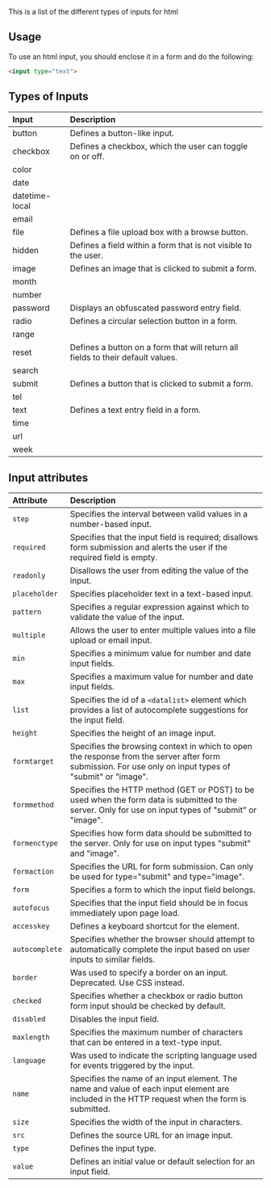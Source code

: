 This is a list of the different types of inputs for html

## Usage

To use an html input, you should enclose it in a form and do the following:

```html
<input type="text">
```

## Types of Inputs

Input | Description
:--- | :---
button | Defines a button-like input.
checkbox | Defines a checkbox, which the user can toggle on or off.
color | 
date | 
datetime-local | 
email | 
file | Defines a file upload box with a browse button.
hidden | Defines a field within a form that is not visible to the user.
image | Defines an image that is clicked to submit a form.
month | 
number | 
password | Displays an obfuscated password entry field.
radio | Defines a circular selection button in a form.
range | 
reset | Defines a button on a form that will return all fields to their default values.
search | 
submit | Defines a button that is clicked to submit a form.
tel | 
text | Defines a text entry field in a form.
time | 
url | 
week | 


## Input attributes


Attribute | Description
:--- | :---
`step` | Specifies the interval between valid values in a number-based input.
`required` | Specifies that the input field is required; disallows form submission and alerts the user if the required field is empty.
`readonly` | Disallows the user from editing the value of the input.
`placeholder` | Specifies placeholder text in a text-based input.
`pattern` | Specifies a regular expression against which to validate the value of the input.
`multiple` | Allows the user to enter multiple values into a file upload or email input.
`min` | Specifies a minimum value for number and date input fields.
`max` | Specifies a maximum value for number and date input fields.
`list` | Specifies the id of a `<datalist>` element which provides a list of autocomplete suggestions for the input field.
`height` | Specifies the height of an image input.
`formtarget` | Specifies the browsing context in which to open the response from the server after form submission. For use only on input types of "submit" or "image".
`formmethod` | Specifies the HTTP method (GET or POST) to be used when the form data is submitted to the server. Only for use on input types of "submit" or "image".
`formenctype` | Specifies how form data should be submitted to the server. Only for use on input types "submit" and "image".
`formaction` | Specifies the URL for form submission. Can only be used for type="submit" and type="image".
`form` | Specifies a form to which the input field belongs.
`autofocus` | Specifies that the input field should be in focus immediately upon page load.
`accesskey` | Defines a keyboard shortcut for the element.
`autocomplete` | Specifies whether the browser should attempt to automatically complete the input based on user inputs to similar fields.
`border` | Was used to specify a border on an input. Deprecated. Use CSS instead.
`checked` | Specifies whether a checkbox or radio button form input should be checked by default.
`disabled` | Disables the input field.
`maxlength` | Specifies the maximum number of characters that can be entered in a text-type input.
`language` | Was used to indicate the scripting language used for events triggered by the input.
`name` | Specifies the name of an input element. The name and value of each input element are included in the HTTP request when the form is submitted.
`size` | Specifies the width of the input in characters.
`src` | Defines the source URL for an image input.
`type` |  Defines the input type.
`value` | Defines an initial value or default selection for an input field.






<script>
$(document).ready(function() {
  $('table').addClass('tablesort');
});
</script>
